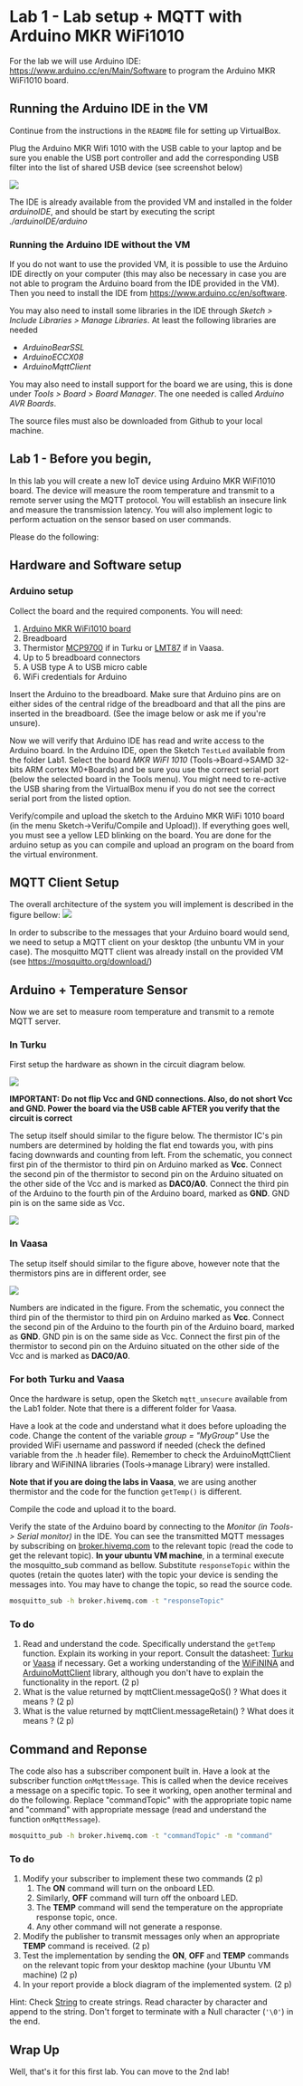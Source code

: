 # Lab 1 - Lab setup + MQTT with Arduino MKR WiFi1010

For the lab we will use Arduino IDE: https://www.arduino.cc/en/Main/Software to program the Arduino MKR WiFi1010 board.

## Running the Arduino IDE in the VM

Continue from the instructions in the `README` file for setting up VirtualBox.

Plug the Arduino MKR Wifi 1010 with the USB cable to your laptop and be sure you enable the USB port controller and add the corresponding USB filter into the list of shared USB device (see screenshot below)

![](./figs/ShareUSB.png)

The IDE is already available from the provided VM and installed in the folder _arduinoIDE_, and should be start by executing the script _./arduinoIDE/arduino_

### Running the Arduino IDE without the VM
If you do not want to use the provided VM, it is possible to use the Arduino IDE directly on your computer (this may also be necessary in case you are not able to program the Arduino board from the IDE provided in the VM). Then you need to install the IDE from https://www.arduino.cc/en/software. 

You may also need to install some libraries in the IDE through _Sketch > Include Libraries > Manage Libraries_. At least the following libraries are needed
- _ArduinoBearSSL_
- _ArduinoECCX08_ 
- _ArduinoMqttClient_ 

You may also need to install support for the board we are using, this is done under _Tools > Board > Board Manager_. The one needed is called _Arduino AVR Boards_. 

The source files must also be downloaded from Github to your local machine.


## Lab 1 - Before you begin,

In this lab you will create a new IoT device using Arduino MKR WiFi1010 board.
The device will measure the room temperature and transmit to a remote server using
the MQTT protocol. You will establish an insecure link and measure the transmission
latency. You will also implement logic to perform actuation on the sensor based
on user commands.



Please do the following:


## Hardware and Software setup

### Arduino setup

Collect the board and the required components. You will need:

1. [Arduino MKR WiFi1010 board](https://store.arduino.cc/arduino-mkr-wifi-1010)
2. Breadboard
3. Thermistor [MCP9700](http://ww1.microchip.com/downloads/en/DeviceDoc/20001942G.pdf) if in Turku or [LMT87](http://ww1.microchip.com/downloads/en/DeviceDoc/20001942G.pdf) if in Vaasa.
4. Up to 5 breadboard connectors
5. A USB type A to USB micro cable
6. WiFi credentials for Arduino

Insert the Arduino to the breadboard. Make sure that Arduino pins are on either
sides of the central ridge of the breadboard and that all the pins are inserted
in the breadboard. (See the image below or ask me if you're unsure).

Now we will verify that Arduino IDE has read and write access to the Arduino
board.  In the Arduino IDE, open the Sketch `TestLed` available from the folder Lab1. Select the board _MKR WiFI 1010_  (Tools->Board->SAMD 32-bits ARM cortex M0+Boards) and be sure you use the correct serial port (below the selected board in the Tools menu). You might need to re-active the USB sharing from the VirtualBox menu if you do not see the correct serial port from the listed option.

Verify/compile and upload the sketch to the Arduino MKR WiFi 1010 board (in the menu Sketch->Verifu/Compile and Upload)). If
everything goes well, you must see a yellow LED blinking on the board. You are done for the arduino setup as you can compile and upload an program on the board from the virtual environment.

## MQTT Client Setup

The overall architecture of the system you will implement is described in the figure bellow:
![](./figs/Lab1_Overview.png)


In order to subscribe to the messages that your Arduino board would send,
we need to setup a MQTT client on your desktop (the unbuntu VM in your case). The mosquitto MQTT client was already install on the provided VM (see https://mosquitto.org/download/)


## Arduino + Temperature Sensor

Now we are set to measure room temperature and transmit to a remote MQTT server.

### In Turku
First setup the hardware as shown in the circuit diagram below.

![](./figs/schematic_mkr_1000.png)

**IMPORTANT: Do not flip Vcc and GND connections. Also, do not short Vcc and GND.
Power the board via the USB cable AFTER you verify that the circuit is correct**

The setup itself should similar to the figure below. The thermistor IC's pin
numbers are determined by holding the flat end towards you, with pins facing
downwards and counting from left. From the schematic, you connect first pin of
the thermistor to third pin on Arduino marked as **Vcc**. Connect the second
pin of the thermistor to second pin on the Arduino situated on the other side
of the Vcc and is marked as **DAC0/A0**. Connect the third pin of the Arduino
to the fourth pin of the Arduino board, marked as **GND**. GND pin is on the
same side as Vcc. 

![](./figs/breadboard_mkr_1000.png)

### In Vaasa

The setup itself should similar to the figure above, however note that the 
thermistors pins are in different order, see 

![](./figs/lmt87.png)

Numbers are indicated in the figure. From the schematic, you connect the third pin of
the thermistor to third pin on Arduino marked as **Vcc**. Connect the second pin 
of the Arduino to the fourth pin of the Arduino board, marked as **GND**. GND 
pin is on the same side as Vcc. Connect the first pin of the thermistor to 
second pin on the Arduino situated on the other side of the Vcc and is marked 
as **DAC0/A0**. 

### For both Turku and Vaasa

Once the hardware is setup, open the Sketch `mqtt_unsecure` available from the Lab1 folder. Note that there is a different folder for Vaasa. 

Have a look at the code and understand what it does before uploading the code. Change the content of the variable _group = "MyGroup"_
Use the provided WiFi username and password if needed (check the defined variable from the .h header file). Remember to check the ArduinoMqttClient library and WiFiNINA libraries (Tools->manage Library) were installed. 

**Note that if you are doing the labs in Vaasa**, we are using another thermistor and the code for the function `getTemp()` is different.

Compile the code and upload it to the board. 

Verify the state of the Arduino board by connecting to the *Monitor* _(in Tools-> Serial monitor)_ in the
IDE.  You can see the transmitted MQTT messages by subscribing on [broker.hivemq.com](http://www.mqtt-dashboard.com/index.html) to the relevant topic
(read the code to get the relevant topic). **In your ubuntu VM machine**, in a terminal execute
the mosquitto_sub command as bellow. Substitute `responseTopic` within the quotes (retain the quotes
later) with the topic your device is sending the messages into. You may have to
change the topic, so read the source code.

```bash
mosquitto_sub -h broker.hivemq.com -t "responseTopic"
```

### To do

1. Read and understand the code. Specifically understand the `getTemp`
   function. Explain its working in your report. Consult the datasheet:
   [Turku](http://ww1.microchip.com/downloads/en/DeviceDoc/20001942G.pdf) or [Vaasa](https://www.ti.com/lit/ds/symlink/lmt87.pdf)
   if necessary. Get a working understanding of the
   [WiFiNINA](https://www.arduino.cc/en/Reference/WiFiNINA) and
   [ArduinoMqttClient](https://github.com/arduino-libraries/ArduinoMqttClient)
   library, although you don't have to explain the functionality in the report. (2 p)
2. What is the value returned by mqttClient.messageQoS() ? What does it means ? (2 p)
3. What is the value returned by mqttClient.messageRetain() ? What does it means ? (2 p)

## Command and Reponse

The code also has a subscriber component built in. Have a look at the subscriber function
`onMqttMessage`. This is called when the device receives a message on a specific topic. To see it
working, open another terminal and do the following. Replace "commandTopic" with
the appropriate topic name and "command" with appropriate message (read and understand the function `onMqttMessage`).

```bash
mosquitto_pub -h broker.hivemq.com -t "commandTopic" -m "command"
```

### To do

1.  Modify your subscriber to implement these two commands (2 p)
    1. The **ON** command will turn on the onboard LED. 
    2. Similarly, **OFF** command will turn off the onboard LED.
    3. The **TEMP** command will send the temperature on the appropriate
       response topic, once.
    4. Any other command will not generate a response. 
2. Modify the publisher to transmit messages only when an appropriate **TEMP** command
   is received. (2 p)
3. Test the implementation by sending the **ON**, **OFF** and **TEMP** commands on the relevant topic from your desktop machine (your Ubuntu VM machine) (2 p)
4. In your report provide a block diagram of the implemented system. (2 p)

Hint: Check
[String](https://www.arduino.cc/reference/en/language/variables/data-types/stringobject/)
to create strings. Read character by character and append to the string. Don't
forget to terminate with a Null character (`'\0'`) in the end. 

## Wrap Up

Well, that's it for this first lab. You can move to the 2nd lab!
